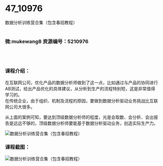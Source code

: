 # 47_10976
数据分析训练营合集（包含春招教程）
<br/></br>
<h3>微:mukewang8 资源编号：5210976</h3>
<br/></br>
<h3>课程介绍：</h3>
<p>在互联网公司，优化产品的<a title="查看与 数据分析 相关的文章" target="_blank">数据分析</a>师做到了这一点，比如通过与产品的协同进行AB测试，给出产品优化的具体建议，从分析到生产的流程特别短，这是非常值得学习的。<br>
在传统企业，由于组织、机制及流程的原因，要做到<a title="查看与 数据分析 相关的文章" target="_blank">数据分析</a>驱动业务挑战比互联网公司大很多。</p>
<p>从上面的案例可知，要达到顶级数据分析师的程度，光是会取数、会分析、会出报告是远远不够的，顶级数据分析师要能基于数据分析驱动业务，创造实际生产力。</p>
<p><img src="https://www.ko996.com/wp-content/uploads/img/2020/03/1-67-300x198.png" alt="数据分析训练营合集（包含春招教程）"></p>
<div class="info-desc">
<h3>课程截图：</h3>
<p><img src="https://www.ko996.com/wp-content/uploads/img/2020/03/2-41.png" alt="数据分析训练营合集（包含春招教程）"></p>
<p>&nbsp;</p>


			
</div>
